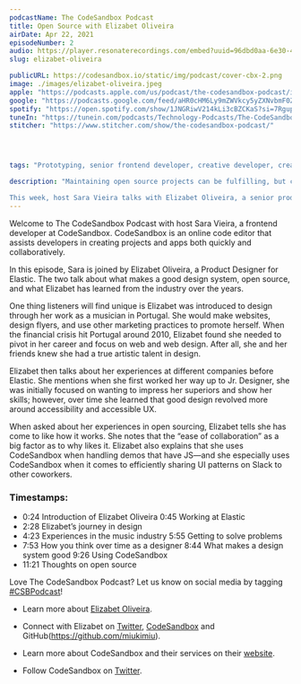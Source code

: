 ```yaml
---
podcastName: The CodeSandbox Podcast
title: Open Source with Elizabet Oliveira
airDate: Apr 22, 2021
episodeNumber: 2
audio: https://player.resonaterecordings.com/embed?uuid=96dbd0aa-6e30-4a8a-84d9-4526e00e1c23&accentColor=13,180,206&backgroundColor=242,242,242
slug: elizabet-oliveira

publicURL: https://codesandbox.io/static/img/podcast/cover-cbx-2.png
image: ./images/elizabet-oliveira.jpeg
apple: "https://podcasts.apple.com/us/podcast/the-codesandbox-podcast/id1558498059"
google: "https://podcasts.google.com/feed/aHR0cHM6Ly9mZWVkcy5yZXNvbmF0ZXJlY29yZGluZ3MuY29tL2NvZGVzYW5kYm94LXBvZGNhc3Q"
spotify: "https://open.spotify.com/show/1JNGRiwV214kLi3cBZCKaS?si=7Rgupv6MRPyYWr4iKYTLTw&nd=1"
tuneIn: "https://tunein.com/podcasts/Technology-Podcasts/The-CodeSandbox-Podcast-p1416545/"
stitcher: "https://www.stitcher.com/show/the-codesandbox-podcast/"




tags: "Prototyping, senior frontend developer, creative developer, creative technologist, product development, HTML, transcribing, code, coding, app development, app, project creation, JavaScript, Python, Tensorflow, open source, closed source, software, hardware, learning, motivation, author, technology, hosting, machine learning, brain senses, mind control, mind controlled applications, raw data, TED Talks, public speaking, conference speaker, web developer, web development"

description: "Maintaining open source projects can be fulfilling, but can also be time-consuming and stressful. Luckily, CodeSandbox provides open source maintainers the tools they need to improve documentation, handle bug reports, and test more efficiently.

This week, host Sara Vieira talks with Elizabet Oliveira, a senior product designer at Elastic. Listen as Elizabet talks about her journey from being a musician to working in tech, the value of design systems, and how open source projects helped her career."
---
```


Welcome to The CodeSandbox Podcast with host Sara Vieira, a frontend developer
at CodeSandbox. CodeSandbox is an online code editor that assists developers in
creating projects and apps both quickly and collaboratively.

In this episode, Sara is joined by Elizabet Oliveira, a Product Designer for
Elastic. The two talk about what makes a good design system, open source, and
what Elizabet has learned from the industry over the years.

One thing listeners will find unique is Elizabet was introduced to design
through her work as a musician in Portugal. She would make websites, design
flyers, and use other marketing practices to promote herself. When the financial
crisis hit Portugal around 2010, Elizabet found she needed to pivot in her
career and focus on web and web design. After all, she and her friends knew she
had a true artistic talent in design.

Elizabet then talks about her experiences at different companies before Elastic.
She mentions when she first worked her way up to Jr. Designer, she was initially
focused on wanting to impress her superiors and show her skills; however, over
time she learned that good design revolved more around accessibility and
accessible UX.

When asked about her experiences in open sourcing, Elizabet tells she has come
to like how it works. She notes that the “ease of collaboration” as a big factor
as to why likes it. Elizabet also explains that she uses CodeSandbox when
handling demos that have JS—and she especially uses CodeSandbox when it comes to
efficiently sharing UI patterns on Slack to other coworkers.

### Timestamps:

- 0:24 Introduction of Elizabet Oliveira 0:45 Working at Elastic
- 2:28 Elizabet’s journey in design
- 4:23 Experiences in the music industry 5:55 Getting to solve problems
- 7:53 How you think over time as a designer 8:44 What makes a design system
  good 9:26 Using CodeSandbox
- 11:21 Thoughts on open source

Love The CodeSandbox Podcast? Let us know on social media by tagging
[#CSBPodcast](https://twitter.com/hashtag/csbpodcast)!

- Learn more about [Elizabet Oliveira](https://t.co/3TsieWv5Xx?amp=1).
- Connect with Elizabet on [Twitter](https://twitter.com/miuki_miu?lang=en),
  [CodeSandbox](https://codesandbox.io/u/miukimiu) and
  GitHub(https://github.com/miukimiu).

- Learn more about CodeSandbox and their services on their
  [website](https://codesandbox.io).
- Follow CodeSandbox on [Twitter](https://twitter.com/codesandbox?lang=en).
